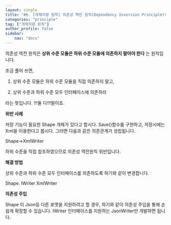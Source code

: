 ```yaml
---
layout: single
title: "#6. [개체지향 원칙] 의존성 역전 원칙(Dependency Inversion Principle)(작성중)"
categories: "principle"
tag: ["개체지향 원칙"]
author_profile: false
sidebar: 
    nav: "docs"
---
```


의존성 역전 원칙은 **상위 수준 모듈은 하위 수준 모듈에 의존하지 말아야 한다** 는 원칙입니다.

조금 풀어 쓰면,

1. 상위 수준 모듈은 하위 수준 모듈을 직접 의존하지 말고,

2. 상위 수준과 하위 수준 모두 인터페이스에 의존하라

라는 뜻입니다. !!!둘 다!!!말이죠.

**위반 사례**

저장 기능이 필요한 Shape 개체가 있다고 합시다. Save()함수를 구현하고, 저장시에는 Xml을 이용한다고 봅시다. 그러면 다음과 같은 의존관계가 성립됩니다.

Shape->XmlWriter

하위 수준을 직접 참조하였으므로 의존성 역전원칙 위반입니다.

**해결 방법**

상위 수준과 하위 수준 모두 인터페이스를 의존하도록 하기와 같이 변경합니다.

Shape. IWriter XmlWriter

**의존성 주입**

Shape 이 Json등 다른 포맷을 지원하려고 할 경우, 하기와 같이 의존성 주입을 통해 손쉽게 확장할 수 있습니다. IWriter 인터페이스를 지원하는 JsonWriter만 개발하면 됩니다.








